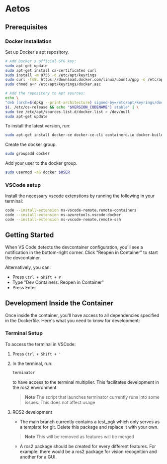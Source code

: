 # Aetos

## Prerequisites

### Docker installation

Set up Docker's apt repository.
   ```bash
# Add Docker's official GPG key:
sudo apt-get update
sudo apt-get install ca-certificates curl
sudo install -m 0755 -d /etc/apt/keyrings
sudo curl -fsSL https://download.docker.com/linux/ubuntu/gpg -o /etc/apt/keyrings/docker.asc
sudo chmod a+r /etc/apt/keyrings/docker.asc

# Add the repository to Apt sources:
echo \
  "deb [arch=$(dpkg --print-architecture) signed-by=/etc/apt/keyrings/docker.asc] https://download.docker.com/linux/ubuntu \
  $(. /etc/os-release && echo "$VERSION_CODENAME") stable" | \
  sudo tee /etc/apt/sources.list.d/docker.list > /dev/null
sudo apt-get update
   ```
To install the latest version, run:
   ```bash
sudo apt-get install docker-ce docker-ce-cli containerd.io docker-buildx-plugin docker-compose-plugin
   ```

Create the docker group.
   ```bash
sudo groupadd docker   
```

Add your user to the docker group.
   ```bash
 sudo usermod -aG docker $USER
 ```

### VSCode setup

Install the necessary vscode extenstions by running the following in your terminal:

   ```bash
code --install-extension ms-vscode-remote.remote-containers
code --install-extension ms-azuretools.vscode-docker
code --install-extension ms-vscode-remote.remote-ssh
```

## Getting Started

When VS Code detects the devcontainer configuration, you'll see a notification in the bottom-right corner. Click "Reopen in Container" to start the devcontainer.

   Alternatively, you can:
   - Press `Ctrl + Shift + P`
   - Type "Dev Containers: Reopen in Container"
   - Press Enter

## Development Inside the Container

Once inside the container, you'll have access to all dependencies specified in the Dockerfile. Here's what you need to know for development:

### Terminal Setup

To access the terminal in VSCode:
1. Press `Ctrl + Shift + '`
2. In the terminal, run:
   ```bash
   terminator
   ```

      to have access to the terminal multiplier. This facilitates development in the ros2 environment

     > **Note** The script that launches terminator currently runs into some issues. This does not affect usage

2. ROS2 development
   - The main branch currently contains a test_pgk which only serves as a template for git. Delete this package and replace it with your own. 
   > **Note** This will be removed as features will be merged
   - A ros2 package should be created for every different features. For example: there would be a ros2 package for vision recognition and another for a GUI.

